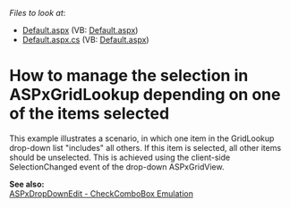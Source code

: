<!-- default file list -->
*Files to look at*:

* [Default.aspx](./CS/WebSite/Default.aspx) (VB: [Default.aspx](./VB/WebSite/Default.aspx))
* [Default.aspx.cs](./CS/WebSite/Default.aspx.cs) (VB: [Default.aspx](./VB/WebSite/Default.aspx))
<!-- default file list end -->
# How to manage the selection in ASPxGridLookup depending on one of the items selected


<p>This example illustrates a scenario, in which one item in the GridLookup drop-down list "includes" all others.  If this item is selected, all other items should be unselected. This is achieved using the client-side SelectionChanged event of the drop-down ASPxGridView.</p><p><strong>See also:</strong><br />
<a href="http://demos.devexpress.com/ASPxEditorsDemos/ASPxDropDownEdit/CheckComboBox.aspx">ASPxDropDownEdit - CheckComboBox Emulation </a></p>

<br/>


